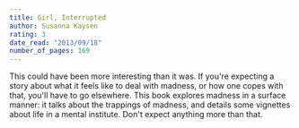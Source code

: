 ```yaml
---
title: Girl, Interrupted
author: Susanna Kaysen
rating: 3
date_read: "2013/09/18"
number_of_pages: 169
---
```


This could have been more interesting than it was. If you're expecting a story about what it feels like to deal with madness, or how one copes with that,  you'll have to go elsewhere. This book explores madness in a surface manner: it talks about the trappings of madness, and details some vignettes about life in a mental institute. Don't expect anything more than that.